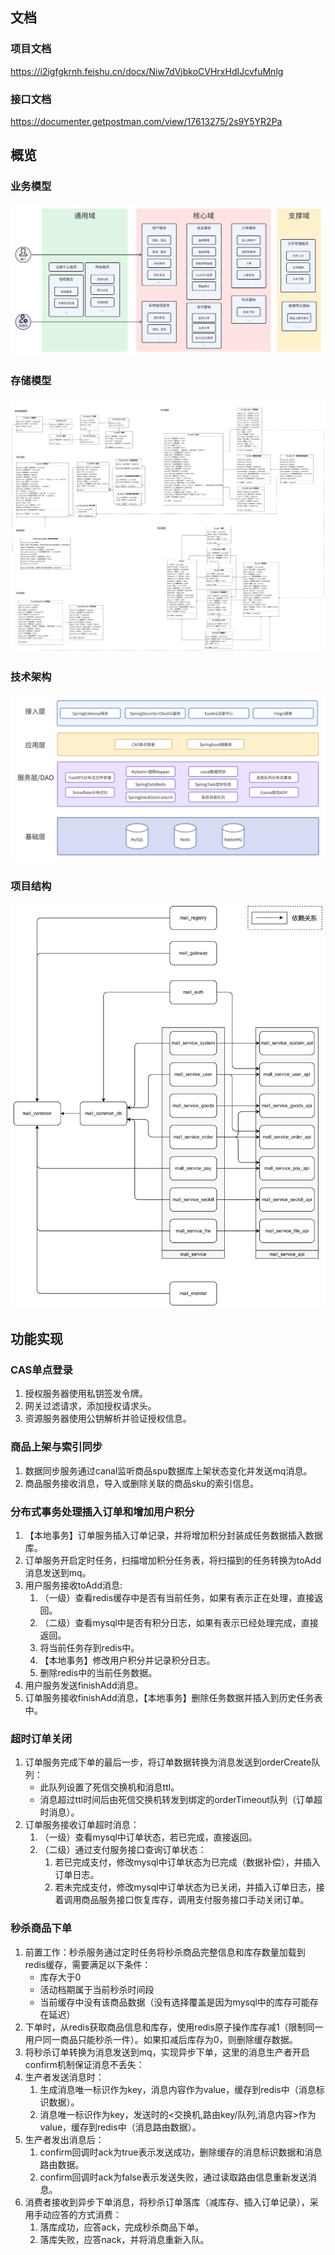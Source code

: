 ## 文档
### 项目文档
https://i2igfgkrnh.feishu.cn/docx/Niw7dVjbkoCVHrxHdIJcvfuMnlg

### 接口文档
https://documenter.getpostman.com/view/17613275/2s9Y5YR2Pa

## 概览
### 业务模型
![业务模型图](/assets/images/业务模型图.png)

### 存储模型
![存储模型图](/assets/images/存储模型图.jpg)

### 技术架构
![技术架构图](/assets/images/技术架构图.png)

### 项目结构
![项目结构图](/assets/images/项目结构图.jpg)

## 功能实现
### CAS单点登录
1. 授权服务器使用私钥签发令牌。
2. 网关过滤请求，添加授权请求头。
3. 资源服务器使用公钥解析并验证授权信息。

### 商品上架与索引同步
1. 数据同步服务通过canal监听商品spu数据库上架状态变化并发送mq消息。
2. 商品服务接收消息，导入或删除关联的商品sku的索引信息。

### 分布式事务处理插入订单和增加用户积分
1. 【本地事务】订单服务插入订单记录，并将增加积分封装成任务数据插入数据库。
2. 订单服务开启定时任务，扫描增加积分任务表，将扫描到的任务转换为toAdd消息发送到mq。
3. 用户服务接收toAdd消息:
   1. （一级）查看redis缓存中是否有当前任务，如果有表示正在处理，直接返回。
   2. （二级）查看mysql中是否有积分日志，如果有表示已经处理完成，直接返回。
   3. 将当前任务存到redis中。
   4. 【本地事务】修改用户积分并记录积分日志。
   5. 删除redis中的当前任务数据。
4. 用户服务发送finishAdd消息。
5. 订单服务接收finishAdd消息，【本地事务】删除任务数据并插入到历史任务表中。

### 超时订单关闭
1. 订单服务完成下单的最后一步，将订单数据转换为消息发送到orderCreate队列：
   - 此队列设置了死信交换机和消息ttl。
   - 消息超过ttl时间后由死信交换机转发到绑定的orderTimeout队列（订单超时消息）。
2. 订单服务接收订单超时消息：
   1. （一级）查看mysql中订单状态，若已完成，直接返回。
   2. （二级）通过支付服务接口查询订单状态：
      1. 若已完成支付，修改mysql中订单状态为已完成（数据补偿），并插入订单日志。
      2. 若未完成支付，修改mysql中订单状态为已关闭，并插入订单日志，接着调用商品服务接口恢复库存，调用支付服务接口手动关闭订单。

### 秒杀商品下单
1. 前置工作：秒杀服务通过定时任务将秒杀商品完整信息和库存数量加载到redis缓存，需要满足以下条件：
   - 库存大于0
   - 活动档期属于当前秒杀时间段
   - 当前缓存中没有该商品数据（没有选择覆盖是因为mysql中的库存可能存在延迟）
2. 下单时，从redis获取商品信息和库存，使用redis原子操作库存减1（限制同一用户同一商品只能秒杀一件）。如果扣减后库存为0，则删除缓存数据。
3. 将秒杀订单转换为消息发送到mq，实现异步下单，这里的消息生产者开启confirm机制保证消息不丢失：
4. 生产者发送消息时：
   1. 生成消息唯一标识作为key，消息内容作为value，缓存到redis中（消息标识数据）。
   2. 消息唯一标识作为key，发送时的<交换机,路由key/队列,消息内容>作为value，缓存到redis中（消息路由数据）。
5. 生产者发出消息后：
   1. confirm回调时ack为true表示发送成功，删除缓存的消息标识数据和消息路由数据。
   2. confirm回调时ack为false表示发送失败，通过读取路由信息重新发送消息。
6. 消费者接收到异步下单消息，将秒杀订单落库（减库存、插入订单记录），采用手动应答的方式消费：
   1. 落库成功，应答ack，完成秒杀商品下单。
   2. 落库失败，应答nack，并将消息重新入队。
   